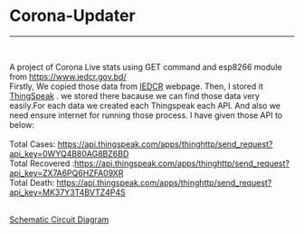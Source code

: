# Corona-Updater
<hr>
<br / >

A project of Corona Live stats using GET command and esp8266 module from https://www.iedcr.gov.bd/
<br>
Firstly, We copied those data from <a href="https://www.iedcr.gov.bd/">IEDCR</a> webpage. Then, I stored it <a href="https://thingspeak.com">ThingSpeak</a> . we stored there bacause we can find those data very easily.For each data we created each Thingspeak each API. And also we need ensure internet for running those process. I have given those API to below:
<br />
<br />
Total Cases: https://api.thingspeak.com/apps/thinghttp/send_request?api_key=0WYQ4B80AG8BZ6BD
<br />
Total Recovered :https://api.thingspeak.com/apps/thinghttp/send_request?api_key=ZX7A6PQ6HZFA09XR
<br />
Total Death: https://api.thingspeak.com/apps/thinghttp/send_request?api_key=MK37Y3T4BVTZ4P4S

<br />
<a href="https://easyeda.com/prosenjit.pollob/nodemcu-with-lcd">Schematic Circuit Diagram</a>

